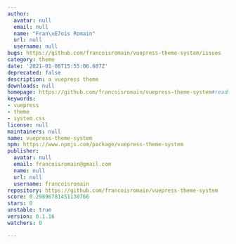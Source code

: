 ```yaml
---
author:
  avatar: null
  email: null
  name: "Fran\xE7ois Romain"
  url: null
  username: null
bugs: https://github.com/francoisromain/vuepress-theme-system/issues
category: theme
date: '2021-01-08T15:55:06.607Z'
deprecated: false
description: a vuepress theme
downloads: null
homepage: https://github.com/francoisromain/vuepress-theme-system#readme
keywords:
- vuepress
- theme
- system.css
license: null
maintainers: null
name: vuepress-theme-system
npm: https://www.npmjs.com/package/vuepress-theme-system
publisher:
  avatar: null
  email: francoisromain@gmail.com
  name: null
  url: null
  username: francoisromain
repository: https://github.com/francoisromain/vuepress-theme-system
score: 0.29896781451130766
stars: 0
unstable: true
version: 0.1.16
watchers: 0

---
```


